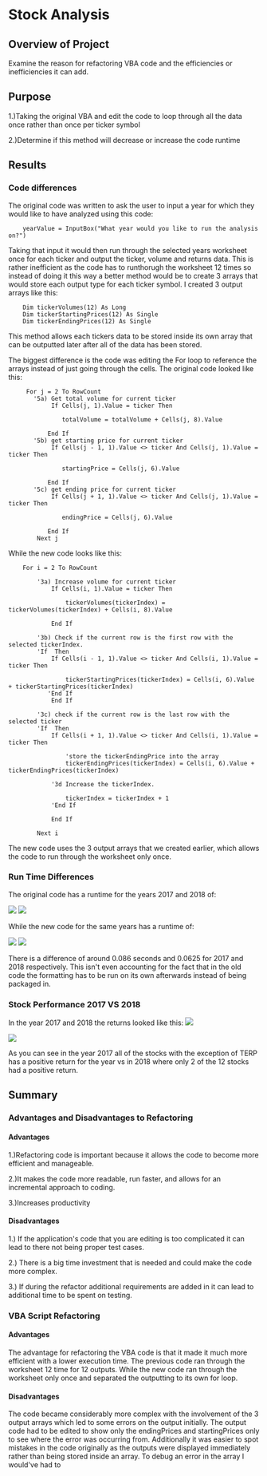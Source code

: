  # Stock Analysis

## Overview of Project
 
Examine the reason for refactoring VBA code and the efficiencies or inefficiencies it can add.
  
## Purpose

1.)Taking the original VBA and edit the code to loop through all the data once rather than once per ticker symbol 
	
2.)Determine if this method will decrease or increase the code runtime

## Results

### Code differences
The original code was written to ask the user to input a year for which they would like to have analyzed using this code: 
```		
	yearValue = InputBox("What year would you like to run the analysis on?")		
```
Taking that input it would then run through the selected years worksheet once for each ticker and output the ticker, volume and returns data.
This is rather inefficient as the code has to runthorugh the worksheet 12 times so instead of doing it this way a better method would be to create 3 arrays that would store each output type for each ticker symbol.
I created 3 output arrays like this:
```
    Dim tickerVolumes(12) As Long
    Dim tickerStartingPrices(12) As Single
    Dim tickerEndingPrices(12) As Single
```
This method allows each tickers data to be stored inside its own array that can be outputted later after all of the data has been stored.

The biggest difference is the code was editing the For loop to reference the arrays instead of just going through the cells. The original code looked like this:
```
	 For j = 2 To RowCount
       '5a) Get total volume for current ticker
            If Cells(j, 1).Value = ticker Then

               totalVolume = totalVolume + Cells(j, 8).Value

           End If
       '5b) get starting price for current ticker
            If Cells(j - 1, 1).Value <> ticker And Cells(j, 1).Value = ticker Then

               startingPrice = Cells(j, 6).Value

           End If
       '5c) get ending price for current ticker
            If Cells(j + 1, 1).Value <> ticker And Cells(j, 1).Value = ticker Then

               endingPrice = Cells(j, 6).Value

           End If
        Next j
```
While the new code looks like this:
```
	For i = 2 To RowCount
    
        '3a) Increase volume for current ticker
            If Cells(i, 1).Value = ticker Then
                
                tickerVolumes(tickerIndex) = tickerVolumes(tickerIndex) + Cells(i, 8).Value
                
            End If
        
        '3b) Check if the current row is the first row with the selected tickerIndex.
        'If  Then
            If Cells(i - 1, 1).Value <> ticker And Cells(i, 1).Value = ticker Then
            
                tickerStartingPrices(tickerIndex) = Cells(i, 6).Value + tickerStartingPrices(tickerIndex)
           'End If
            End If
        
        '3c) check if the current row is the last row with the selected ticker
        'If  Then
            If Cells(i + 1, 1).Value <> ticker And Cells(i, 1).Value = ticker Then
            
                'store the tickerEndingPrice into the array
                tickerEndingPrices(tickerIndex) = Cells(i, 6).Value + tickerEndingPrices(tickerIndex)
            
            '3d Increase the tickerIndex.
                
                tickerIndex = tickerIndex + 1
            'End If
            
            End If

        Next i
```

The new code uses the 3 output arrays that we created earlier, which allows the code to run through the worksheet only once.

### Run Time Differences
The original code has a runtime for the years 2017 and 2018 of:

<img src="https://github.com/Changscorner/stock-analysis/blob/master/Resources/Original%202017.png">
<img src="https://github.com/Changscorner/stock-analysis/blob/master/Resources/Original%202018.png">
 
 While the new code for the same years has a runtime of:

 <img src="https://github.com/Changscorner/stock-analysis/blob/master/Resources/VBA_Challenge_2017.png">
 <img src="https://github.com/Changscorner/stock-analysis/blob/master/Resources/VBA_Challenge_2018.png">
 
There is a difference of around 0.086 seconds and 0.0625 for 2017 and 2018 respectively. 
This isn't even accounting for the fact that in the old code the formatting has to be run on its own afterwards instead of being packaged in.

### Stock Performance 2017 VS 2018
In the year 2017 and 2018 the returns looked like this:
<img src="https://github.com/Changscorner/stock-analysis/blob/master/Resources/Returns%202017.png">

<img src="https://github.com/Changscorner/stock-analysis/blob/master/Resources/Returns%202018.png">

As you can see in the year 2017 all of the stocks with the exception of TERP has a positive return for the year vs in 2018 where only 2 of the 12 stocks had a positive return.
	
## Summary

### Advantages and Disadvantages to Refactoring
#### Advantages
1.)Refactoring code is important because it allows the code to become more efficient and manageable. 

2.)It makes the code more readable, run faster, and allows for an incremental approach to coding.

3.)Increases productivity

#### Disadvantages
1.) If the application's code that you are editing is too complicated it can lead to there not being proper test cases.

2.) There is a big time investment that is needed and could make the code more complex.

3.) If during the refactor additional requirements are added in it can lead to additional time to be spent on testing.

### VBA Script Refactoring

#### Advantages
The advantage for refactoring the VBA code is that it made it much more efficient with a lower execution time. The previous code ran through the worksheet 12 time for 12 outputs. While the new code ran through the worksheet only once and separated the outputting to its own for loop. 

#### Disadvantages
The code became considerably more complex with the involvement of the 3 output arrays which led to some errors on the output initially. The output code had to be edited to show only the endingPrices and startingPrices only to see where the error was occurring from. Additionally it was easier to spot mistakes in the code originally as the outputs were displayed immediately rather than being stored inside an array. To debug an error in the array I would've had to 



